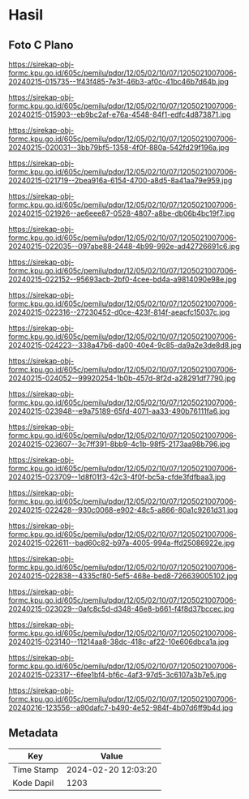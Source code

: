 # Hasil

## Foto C Plano

https://sirekap-obj-formc.kpu.go.id/605c/pemilu/pdpr/12/05/02/10/07/1205021007006-20240215-015735--1f43f485-7e3f-46b3-af0c-41bc46b7d64b.jpg

https://sirekap-obj-formc.kpu.go.id/605c/pemilu/pdpr/12/05/02/10/07/1205021007006-20240215-015903--eb9bc2af-e76a-4548-84f1-edfc4d873871.jpg

https://sirekap-obj-formc.kpu.go.id/605c/pemilu/pdpr/12/05/02/10/07/1205021007006-20240215-020031--3bb79bf5-1358-4f0f-880a-542fd29f196a.jpg

https://sirekap-obj-formc.kpu.go.id/605c/pemilu/pdpr/12/05/02/10/07/1205021007006-20240215-021719--2bea916a-6154-4700-a8d5-8a41aa79e959.jpg

https://sirekap-obj-formc.kpu.go.id/605c/pemilu/pdpr/12/05/02/10/07/1205021007006-20240215-021926--ae6eee87-0528-4807-a8be-db06b4bc19f7.jpg

https://sirekap-obj-formc.kpu.go.id/605c/pemilu/pdpr/12/05/02/10/07/1205021007006-20240215-022035--097abe88-2448-4b99-992e-ad42726691c6.jpg

https://sirekap-obj-formc.kpu.go.id/605c/pemilu/pdpr/12/05/02/10/07/1205021007006-20240215-022152--95693acb-2bf0-4cee-bd4a-a9814090e98e.jpg

https://sirekap-obj-formc.kpu.go.id/605c/pemilu/pdpr/12/05/02/10/07/1205021007006-20240215-022316--27230452-d0ce-423f-814f-aeacfc15037c.jpg

https://sirekap-obj-formc.kpu.go.id/605c/pemilu/pdpr/12/05/02/10/07/1205021007006-20240215-024223--338a47b6-da00-40e4-9c85-da9a2e3de8d8.jpg

https://sirekap-obj-formc.kpu.go.id/605c/pemilu/pdpr/12/05/02/10/07/1205021007006-20240215-024052--99920254-1b0b-457d-8f2d-a28291df7790.jpg

https://sirekap-obj-formc.kpu.go.id/605c/pemilu/pdpr/12/05/02/10/07/1205021007006-20240215-023948--e9a75189-65fd-4071-aa33-490b76111fa6.jpg

https://sirekap-obj-formc.kpu.go.id/605c/pemilu/pdpr/12/05/02/10/07/1205021007006-20240215-023607--3c7ff391-8bb9-4c1b-98f5-2173aa98b796.jpg

https://sirekap-obj-formc.kpu.go.id/605c/pemilu/pdpr/12/05/02/10/07/1205021007006-20240215-023709--1d8f01f3-42c3-4f0f-bc5a-cfde3fdfbaa3.jpg

https://sirekap-obj-formc.kpu.go.id/605c/pemilu/pdpr/12/05/02/10/07/1205021007006-20240215-022428--930c0068-e902-48c5-a866-80a1c9261d31.jpg

https://sirekap-obj-formc.kpu.go.id/605c/pemilu/pdpr/12/05/02/10/07/1205021007006-20240215-022611--bad60c82-b97a-4005-994a-ffd25086922e.jpg

https://sirekap-obj-formc.kpu.go.id/605c/pemilu/pdpr/12/05/02/10/07/1205021007006-20240215-022838--4335cf80-5ef5-468e-bed8-726639005102.jpg

https://sirekap-obj-formc.kpu.go.id/605c/pemilu/pdpr/12/05/02/10/07/1205021007006-20240215-023029--0afc8c5d-d348-46e8-b661-f4f8d37bccec.jpg

https://sirekap-obj-formc.kpu.go.id/605c/pemilu/pdpr/12/05/02/10/07/1205021007006-20240215-023140--11214aa8-38dc-418c-af22-10e606dbca1a.jpg

https://sirekap-obj-formc.kpu.go.id/605c/pemilu/pdpr/12/05/02/10/07/1205021007006-20240215-023317--6fee1bf4-bf6c-4af3-97d5-3c6107a3b7e5.jpg

https://sirekap-obj-formc.kpu.go.id/605c/pemilu/pdpr/12/05/02/10/07/1205021007006-20240216-123556--a90dafc7-b490-4e52-984f-4b07d6ff9b4d.jpg


## Metadata

| Key        | Value               |
| ---------- | ------------------- |
| Time Stamp | 2024-02-20 12:03:20 |
| Kode Dapil | 1203                |



